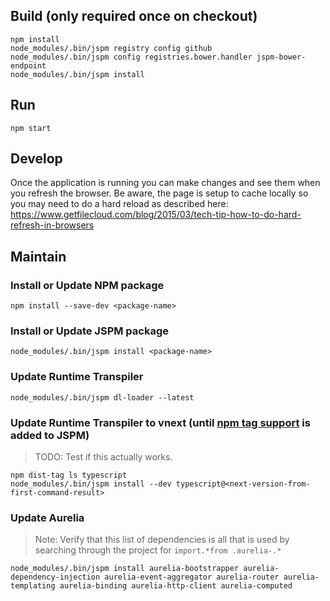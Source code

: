 ## Build (only required once on checkout)
```
npm install
node_modules/.bin/jspm registry config github
node_modules/.bin/jspm config registries.bower.handler jspm-bower-endpoint
node_modules/.bin/jspm install
```

## Run
```
npm start
```

## Develop
Once the application is running you can make changes and see them when you refresh the browser.  Be aware, the page is setup to cache locally so you may need to do a hard reload as described here: https://www.getfilecloud.com/blog/2015/03/tech-tip-how-to-do-hard-refresh-in-browsers

## Maintain

### Install or Update NPM package
```
npm install --save-dev <package-name>
```

### Install or Update JSPM package
```
node_modules/.bin/jspm install <package-name>
```

### Update Runtime Transpiler
```
node_modules/.bin/jspm dl-loader --latest
```

### Update Runtime Transpiler to vnext (until [npm tag support](https://github.com/jspm/npm/issues/61) is added to JSPM)
> TODO: Test if this actually works.

```
npm dist-tag ls typescript
node_modules/.bin/jspm install --dev typescript@<next-version-from-first-command-result>
```

### Update Aurelia
> Note: Verify that this list of dependencies is all that is used by searching through the project for `import.*from .aurelia-.*`

```
node_modules/.bin/jspm install aurelia-bootstrapper aurelia-dependency-injection aurelia-event-aggregator aurelia-router aurelia-templating aurelia-binding aurelia-http-client aurelia-computed
```

